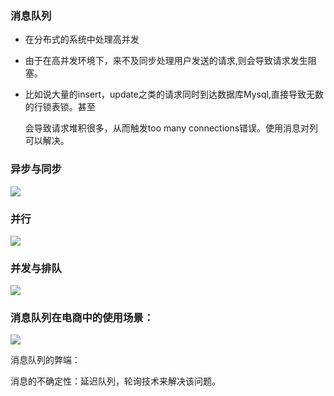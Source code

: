 ### 消息队列

- 在分布式的系统中处理高并发

- 由于在高并发环境下，来不及同步处理用户发送的请求,则会导致请求发生阻塞。

- 比如说大量的insert，update之类的请求同时到达数据库Mysql,直接导致无数的行锁表锁。甚至

  会导致请求堆积很多，从而触发too many connections错误。使用消息对列可以解决。



### 异步与同步

![](https://github.com/flymecode/MX-Notes/tree/master/image/3db1aa84-5045-4d9c-9604-f2a0e3500959.png)

### 并行

![](https://github.com/flymecode/MX-Notes/tree/master/image/792f36c8-36ba-4666-8663-8ba4b3a409b1.png)

### 并发与排队

![](https://github.com/flymecode/MX-Notes/tree/master/image/b8fca2de-5b3e-4e6a-9f21-765c05fc9e3d.png)



### 消息队列在电商中的使用场景：

![](https://github.com/flymecode/MX-Notes/tree/master/image/59df1124-6c0f-4760-bf93-74cb717203be.png)

消息队列的弊端：

消息的不确定性：延迟队列，轮询技术来解决该问题。